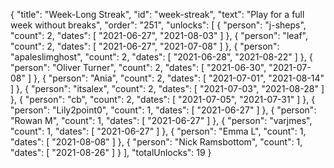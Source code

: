 {
  "title": "Week-Long Streak",
  "id": "week-streak",
  "text": "Play for a full week without breaks",
  "order": "251",
  "unlocks": [
    {
      "person": "j-sheps",
      "count": 2,
      "dates": [
        "2021-06-27",
        "2021-08-03"
      ]
    },
    {
      "person": "leaf",
      "count": 2,
      "dates": [
        "2021-06-27",
        "2021-07-08"
      ]
    },
    {
      "person": "apaleslimghost",
      "count": 2,
      "dates": [
        "2021-06-28",
        "2021-08-22"
      ]
    },
    {
      "person": "Oliver Turner",
      "count": 2,
      "dates": [
        "2021-06-30",
        "2021-07-08"
      ]
    },
    {
      "person": "Ania",
      "count": 2,
      "dates": [
        "2021-07-01",
        "2021-08-14"
      ]
    },
    {
      "person": "itsalex",
      "count": 2,
      "dates": [
        "2021-07-03",
        "2021-08-28"
      ]
    },
    {
      "person": "cb",
      "count": 2,
      "dates": [
        "2021-07-05",
        "2021-07-31"
      ]
    },
    {
      "person": "Lily2point0",
      "count": 1,
      "dates": [
        "2021-06-27"
      ]
    },
    {
      "person": "Rowan M",
      "count": 1,
      "dates": [
        "2021-06-27"
      ]
    },
    {
      "person": "varjmes",
      "count": 1,
      "dates": [
        "2021-06-27"
      ]
    },
    {
      "person": "Emma L",
      "count": 1,
      "dates": [
        "2021-08-08"
      ]
    },
    {
      "person": "Nick Ramsbottom",
      "count": 1,
      "dates": [
        "2021-08-26"
      ]
    }
  ],
  "totalUnlocks": 19
}